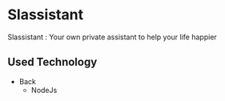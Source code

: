 # Slassistant
Slassistant : Your own private assistant to help your life happier

## Used Technology

- Back
  - NodeJs
